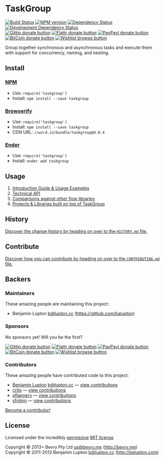 <!-- TITLE/ -->

# TaskGroup

<!-- /TITLE -->


<!-- BADGES/ -->

[![Build Status](http://img.shields.io/travis-ci/bevry/taskgroup.png?branch=master)](http://travis-ci.org/bevry/taskgroup "Check this project's build status on TravisCI")
[![NPM version](http://badge.fury.io/js/taskgroup.png)](https://npmjs.org/package/taskgroup "View this project on NPM")
[![Dependency Status](https://david-dm.org/bevry/taskgroup.png?theme=shields.io)](https://david-dm.org/bevry/taskgroup)
[![Development Dependency Status](https://david-dm.org/bevry/taskgroup/dev-status.png?theme=shields.io)](https://david-dm.org/bevry/taskgroup#info=devDependencies)<br/>
[![Gittip donate button](http://img.shields.io/gittip/bevry.png)](https://www.gittip.com/bevry/ "Donate weekly to this project using Gittip")
[![Flattr donate button](http://img.shields.io/flattr/donate.png?color=yellow)](http://flattr.com/thing/344188/balupton-on-Flattr "Donate monthly to this project using Flattr")
[![PayPayl donate button](http://img.shields.io/paypal/donate.png?color=yellow)](https://www.paypal.com/cgi-bin/webscr?cmd=_s-xclick&hosted_button_id=QB8GQPZAH84N6 "Donate once-off to this project using Paypal")
[![BitCoin donate button](http://img.shields.io/bitcoin/donate.png?color=yellow)](https://coinbase.com/checkouts/9ef59f5479eec1d97d63382c9ebcb93a "Donate once-off to this project using BitCoin")
[![Wishlist browse button](http://img.shields.io/wishlist/browse.png?color=yellow)](http://amzn.com/w/2F8TXKSNAFG4V "Buy an item on our wishlist for us")

<!-- /BADGES -->


<!-- DESCRIPTION/ -->

Group together synchronous and asynchronous tasks and execute them with support for concurrency, naming, and nesting.

<!-- /DESCRIPTION -->


<!-- INSTALL/ -->

## Install

### [NPM](http://npmjs.org/)
- Use: `require('taskgroup')`
- Install: `npm install --save taskgroup`

### [Browserify](http://browserify.org/)
- Use: `require('taskgroup')`
- Install: `npm install --save taskgroup`
- CDN URL: `//wzrd.in/bundle/taskgroup@4.0.4`

### [Ender](http://ender.jit.su/)
- Use: `require('taskgroup')`
- Install: `ender add taskgroup`

<!-- /INSTALL -->


## Usage

1. [Introduction Guide & Usage Examples](http://bevry.me/taskgroup/guide)
2. [Technical API](http://bevry.me/taskgroup/api)
3. [Comparisons against other flow libraries](http://bevry.me/taskgroup/comparisons)
4. [Projects & Libraries built on top of TaskGroup](http://bevry.me/taskgroup/showcase)


<!-- HISTORY/ -->

## History
[Discover the change history by heading on over to the `HISTORY.md` file.](https://github.com/bevry/taskgroup/blob/master/HISTORY.md#files)

<!-- /HISTORY -->


<!-- CONTRIBUTE/ -->

## Contribute

[Discover how you can contribute by heading on over to the `CONTRIBUTING.md` file.](https://github.com/bevry/taskgroup/blob/master/CONTRIBUTING.md#files)

<!-- /CONTRIBUTE -->


<!-- BACKERS/ -->

## Backers

### Maintainers

These amazing people are maintaining this project:

- Benjamin Lupton <b@lupton.cc> (https://github.com/balupton)

### Sponsors

No sponsors yet! Will you be the first?

[![Gittip donate button](http://img.shields.io/gittip/bevry.png)](https://www.gittip.com/bevry/ "Donate weekly to this project using Gittip")
[![Flattr donate button](http://img.shields.io/flattr/donate.png?color=yellow)](http://flattr.com/thing/344188/balupton-on-Flattr "Donate monthly to this project using Flattr")
[![PayPayl donate button](http://img.shields.io/paypal/donate.png?color=yellow)](https://www.paypal.com/cgi-bin/webscr?cmd=_s-xclick&hosted_button_id=QB8GQPZAH84N6 "Donate once-off to this project using Paypal")
[![BitCoin donate button](http://img.shields.io/bitcoin/donate.png?color=yellow)](https://coinbase.com/checkouts/9ef59f5479eec1d97d63382c9ebcb93a "Donate once-off to this project using BitCoin")
[![Wishlist browse button](http://img.shields.io/wishlist/browse.png?color=yellow)](http://amzn.com/w/2F8TXKSNAFG4V "Buy an item on our wishlist for us")

### Contributors

These amazing people have contributed code to this project:

- [Benjamin Lupton](https://github.com/balupton) <b@lupton.cc> — [view contributions](https://github.com/bevry/taskgroup/commits?author=balupton)
- [crito](https://github.com/crito) — [view contributions](https://github.com/bevry/taskgroup/commits?author=crito)
- [pflannery](https://github.com/pflannery) — [view contributions](https://github.com/bevry/taskgroup/commits?author=pflannery)
- [sfrdmn](https://github.com/sfrdmn) — [view contributions](https://github.com/bevry/taskgroup/commits?author=sfrdmn)

[Become a contributor!](https://github.com/bevry/taskgroup/blob/master/CONTRIBUTING.md#files)

<!-- /BACKERS -->


<!-- LICENSE/ -->

## License

Licensed under the incredibly [permissive](http://en.wikipedia.org/wiki/Permissive_free_software_licence) [MIT license](http://creativecommons.org/licenses/MIT/)

Copyright &copy; 2013+ Bevry Pty Ltd <us@bevry.me> (http://bevry.me)
<br/>Copyright &copy; 2011-2012 Benjamin Lupton <b@lupton.cc> (http://balupton.com)

<!-- /LICENSE -->


